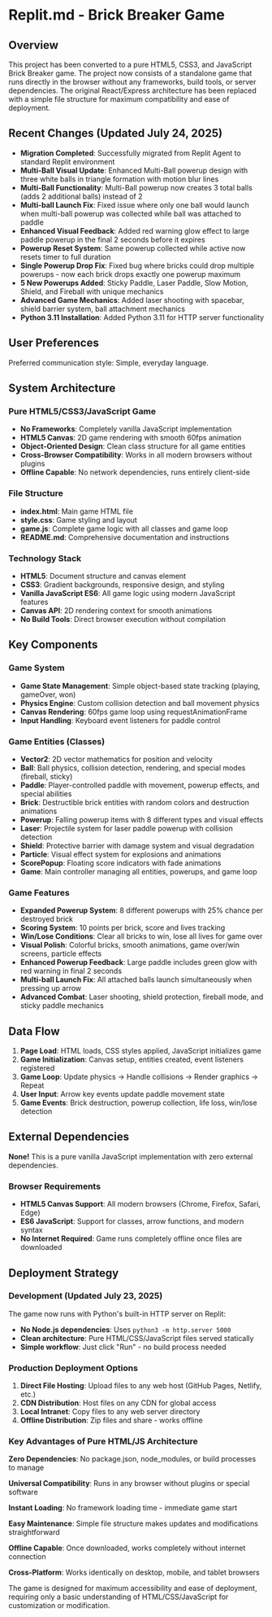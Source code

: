 # Replit.md - Brick Breaker Game

## Overview

This project has been converted to a pure HTML5, CSS3, and JavaScript Brick Breaker game. The project now consists of a standalone game that runs directly in the browser without any frameworks, build tools, or server dependencies. The original React/Express architecture has been replaced with a simple file structure for maximum compatibility and ease of deployment.

## Recent Changes (Updated July 24, 2025)

- **Migration Completed**: Successfully migrated from Replit Agent to standard Replit environment
- **Multi-Ball Visual Update**: Enhanced Multi-Ball powerup design with three white balls in triangle formation with motion blur lines
- **Multi-Ball Functionality**: Multi-Ball powerup now creates 3 total balls (adds 2 additional balls) instead of 2
- **Multi-ball Launch Fix**: Fixed issue where only one ball would launch when multi-ball powerup was collected while ball was attached to paddle
- **Enhanced Visual Feedback**: Added red warning glow effect to large paddle powerup in the final 2 seconds before it expires
- **Powerup Reset System**: Same powerup collected while active now resets timer to full duration
- **Single Powerup Drop Fix**: Fixed bug where bricks could drop multiple powerups - now each brick drops exactly one powerup maximum
- **5 New Powerups Added**: Sticky Paddle, Laser Paddle, Slow Motion, Shield, and Fireball with unique mechanics
- **Advanced Game Mechanics**: Added laser shooting with spacebar, shield barrier system, ball attachment mechanics
- **Python 3.11 Installation**: Added Python 3.11 for HTTP server functionality

## User Preferences

Preferred communication style: Simple, everyday language.

## System Architecture

### Pure HTML5/CSS3/JavaScript Game
- **No Frameworks**: Completely vanilla JavaScript implementation
- **HTML5 Canvas**: 2D game rendering with smooth 60fps animation
- **Object-Oriented Design**: Clean class structure for all game entities
- **Cross-Browser Compatibility**: Works in all modern browsers without plugins
- **Offline Capable**: No network dependencies, runs entirely client-side

### File Structure
- **index.html**: Main game HTML file
- **style.css**: Game styling and layout
- **game.js**: Complete game logic with all classes and game loop
- **README.md**: Comprehensive documentation and instructions

### Technology Stack
- **HTML5**: Document structure and canvas element
- **CSS3**: Gradient backgrounds, responsive design, and styling
- **Vanilla JavaScript ES6**: All game logic using modern JavaScript features
- **Canvas API**: 2D rendering context for smooth animations
- **No Build Tools**: Direct browser execution without compilation

## Key Components

### Game System
- **Game State Management**: Simple object-based state tracking (playing, gameOver, won)
- **Physics Engine**: Custom collision detection and ball movement physics
- **Canvas Rendering**: 60fps game loop using requestAnimationFrame
- **Input Handling**: Keyboard event listeners for paddle control

### Game Entities (Classes)
- **Vector2**: 2D vector mathematics for position and velocity
- **Ball**: Ball physics, collision detection, rendering, and special modes (fireball, sticky)
- **Paddle**: Player-controlled paddle with movement, powerup effects, and special abilities
- **Brick**: Destructible brick entities with random colors and destruction animations
- **Powerup**: Falling powerup items with 8 different types and visual effects
- **Laser**: Projectile system for laser paddle powerup with collision detection
- **Shield**: Protective barrier with damage system and visual degradation
- **Particle**: Visual effect system for explosions and animations
- **ScorePopup**: Floating score indicators with fade animations
- **Game**: Main controller managing all entities, powerups, and game loop

### Game Features
- **Expanded Powerup System**: 8 different powerups with 25% chance per destroyed brick
- **Scoring System**: 10 points per brick, score and lives tracking
- **Win/Lose Conditions**: Clear all bricks to win, lose all lives for game over
- **Visual Polish**: Colorful bricks, smooth animations, game over/win screens, particle effects
- **Enhanced Powerup Feedback**: Large paddle includes green glow with red warning in final 2 seconds
- **Multi-ball Launch Fix**: All attached balls launch simultaneously when pressing up arrow
- **Advanced Combat**: Laser shooting, shield protection, fireball mode, and sticky paddle mechanics

## Data Flow

1. **Page Load**: HTML loads, CSS styles applied, JavaScript initializes game
2. **Game Initialization**: Canvas setup, entities created, event listeners registered
3. **Game Loop**: Update physics → Handle collisions → Render graphics → Repeat
4. **User Input**: Arrow key events update paddle movement state
5. **Game Events**: Brick destruction, powerup collection, life loss, win/lose detection

## External Dependencies

**None!** This is a pure vanilla JavaScript implementation with zero external dependencies.

### Browser Requirements
- **HTML5 Canvas Support**: All modern browsers (Chrome, Firefox, Safari, Edge)
- **ES6 JavaScript**: Support for classes, arrow functions, and modern syntax
- **No Internet Required**: Game runs completely offline once files are downloaded

## Deployment Strategy

### Development (Updated July 23, 2025)
The game now runs with Python's built-in HTTP server on Replit:
- **No Node.js dependencies**: Uses `python3 -m http.server 5000`
- **Clean architecture**: Pure HTML/CSS/JavaScript files served statically
- **Simple workflow**: Just click "Run" - no build process needed

### Production Deployment Options
1. **Direct File Hosting**: Upload files to any web host (GitHub Pages, Netlify, etc.)
2. **CDN Distribution**: Host files on any CDN for global access
3. **Local Intranet**: Copy files to any web server directory
4. **Offline Distribution**: Zip files and share - works offline

### Key Advantages of Pure HTML/JS Architecture

**Zero Dependencies**: No package.json, node_modules, or build processes to manage

**Universal Compatibility**: Runs in any browser without plugins or special software

**Instant Loading**: No framework loading time - immediate game start

**Easy Maintenance**: Simple file structure makes updates and modifications straightforward

**Offline Capable**: Once downloaded, works completely without internet connection

**Cross-Platform**: Works identically on desktop, mobile, and tablet browsers

The game is designed for maximum accessibility and ease of deployment, requiring only a basic understanding of HTML/CSS/JavaScript for customization or modification.